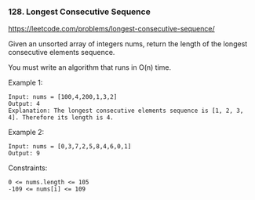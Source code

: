 ### 128. Longest Consecutive Sequence
https://leetcode.com/problems/longest-consecutive-sequence/

Given an unsorted array of integers nums, return the length of the longest consecutive elements sequence.

You must write an algorithm that runs in O(n) time.



Example 1:

    Input: nums = [100,4,200,1,3,2]
    Output: 4
    Explanation: The longest consecutive elements sequence is [1, 2, 3, 4]. Therefore its length is 4.
Example 2:

    Input: nums = [0,3,7,2,5,8,4,6,0,1]
    Output: 9


Constraints:

    0 <= nums.length <= 105
    -109 <= nums[i] <= 109
